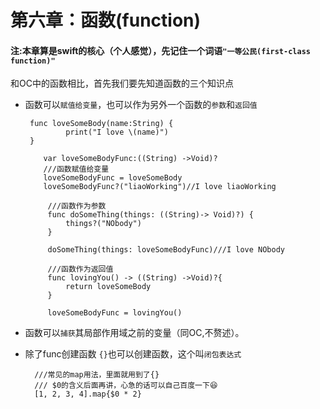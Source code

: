 # 第六章：函数(function)
#### 注:本章算是swift的核心（个人感觉），先记住一个词语```"一等公民(first-class function)"```

和OC中的函数相比，首先我们要先知道函数的三个知识点

*  函数可以```赋值给变量```，也可以作为另外一个函数的```参数```和```返回值```


        func loveSomeBody(name:String) {
                print("I love \(name)")
        }
            
           var loveSomeBodyFunc:((String) ->Void)?
           ///函数赋值给变量
           loveSomeBodyFunc = loveSomeBody
           loveSomeBodyFunc?("liaoWorking")//I love liaoWorking
           
            ///函数作为参数
            func doSomeThing(things: ((String)-> Void)?) {
                things?("NObody")
            }
            
            doSomeThing(things: loveSomeBodyFunc)///I love NObody

            ///函数作为返回值
            func lovingYou() -> ((String) ->Void)?{
                return loveSomeBody
            }
            
            loveSomeBodyFunc = lovingYou()

        
           
* 函数可以```捕获```其局部作用域之前的变量（同OC,不赘述）。
  
* 除了func创建函数 ```{}```也可以创建函数，这个叫```闭包表达式```
    
        ///常见的map用法，里面就用到了{}
        /// $0的含义后面再讲，心急的话可以自己百度一下😆
        [1, 2, 3, 4].map{$0 * 2}

 


